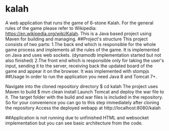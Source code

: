 # kalah

A web application that runs the game of 6-stone Kalah. For the general rules of the game please refer to Wikipedia: https://en.wikipedia.org/wiki/Kalah. This is a Java based project using Maven for building and managing.
##Project's structure
This project consists of two parts:
1.The back end which is responsible for the whole game process and implements all the rules of the game.
It is implemented on Java and uses web sockets. (dynamodb implementation started but not also finished)
2.The front end which is responsible only for taking the user's input, sending it to the server, receiving back the updated board of the game 
and appear it on the browser. It was implemented with stompjs 
##Usage
In order to run the application you need Java 8 and Tomcat 7+.

Navigate into the cloned repository directory
$ cd kalah
The project uses Maven to build
$ mvn clean install
Launch Tomcat and deploy the war file to it. The target folder with the build and war files is included in the repository. So for your convenience you can go to this step immediately after cloning the repository
Access the deployed webapp at
http://localhost:8080/kalah

##Application is not running due to unfinished HTML and websocket implementation but you can see basic architecture from the code. 
